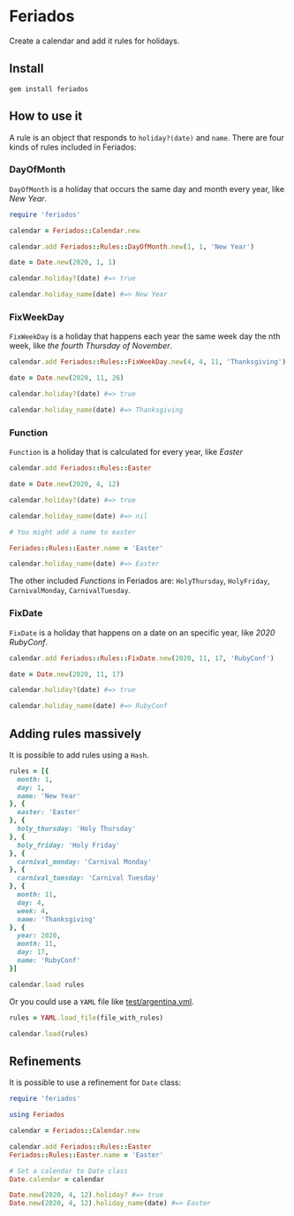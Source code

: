 # Feriados

Create a calendar and add it rules for holidays.

## Install

    gem install feriados

## How to use it

A rule is an object that responds to `holiday?(date)` and `name`. There are four
kinds of rules included in Feriados:

### DayOfMonth

`DayOfMonth` is a holiday that occurs the same day and month every year,
like *New Year*.

``` ruby
require 'feriados'

calendar = Feriados::Calendar.new

calendar.add Feriados::Rules::DayOfMonth.new(1, 1, 'New Year')

date = Date.new(2020, 1, 1)

calendar.holiday?(date) #=> true

calendar.holiday_name(date) #=> New Year
```
### FixWeekDay

`FixWeekDay` is a holiday that happens each year the same week day the nth week,
like *the fourth Thursday of November*.

``` ruby
calendar.add Feriados::Rules::FixWeekDay.new(4, 4, 11, 'Thanksgiving')

date = Date.new(2020, 11, 26)

calendar.holiday?(date) #=> true

calendar.holiday_name(date) #=> Thanksgiving
```

### Function

`Function` is a holiday that is calculated for every year, like *Easter*

``` ruby
calendar.add Feriados::Rules::Easter

date = Date.new(2020, 4, 12)

calendar.holiday?(date) #=> true

calendar.holiday_name(date) #=> nil

# You might add a name to easter

Feriados::Rules::Easter.name = 'Easter'

calendar.holiday_name(date) #=> Easter

```
The other included *Functions* in Feriados are: `HolyThursday`,
 `HolyFriday`, `CarnivalMonday`, `CarnivalTuesday`.

### FixDate

`FixDate` is a holiday that happens on a date on an specific year,
like *2020 RubyConf*.

``` ruby
calendar.add Feriados::Rules::FixDate.new(2020, 11, 17, 'RubyConf')

date = Date.new(2020, 11, 17)

calendar.holiday?(date) #=> true

calendar.holiday_name(date) #=> RubyConf
```

## Adding rules massively

It is possible to add rules using a `Hash`.

```ruby
rules = [{
  month: 1,
  day: 1,
  name: 'New Year'
}, {
  easter: 'Easter'
}, {
  holy_thursday: 'Holy Thursday'
}, {
  holy_friday: 'Holy Friday'
}, {
  carnival_monday: 'Carnival Monday'
}, {
  carnival_tuesday: 'Carnival Tuesday'
}, {
  month: 11,
  day: 4,
  week: 4,
  name: 'Thanksgiving'
}, {
  year: 2020,
  month: 11,
  day: 17,
  name: 'RubyConf'
}]

calendar.load rules
```

Or you could use a `YAML` file like [test/argentina.yml](test/argentina.yml).

```ruby
rules = YAML.load_file(file_with_rules)

calendar.load(rules)
```

## Refinements

It is possible to use a refinement for `Date` class:

``` ruby
require 'feriados'

using Feriados

calendar = Feriados::Calendar.new

calendar.add Feriados::Rules::Easter
Feriados::Rules::Easter.name = 'Easter'

# Set a calendar to Date class
Date.calendar = calendar

Date.new(2020, 4, 12).holiday? #=> true
Date.new(2020, 4, 12).holiday_name(date) #=> Easter
```
